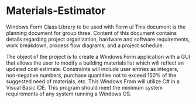 # Materials-Estimator
Windows Form Class Library to be used with Form uI
This document is the planning document for group three. 
Content of this document contains details regarding project organization, hardware and software requirements, work breakdown, process flow diagrams, and a project schedule.

The object of the project is to create a Windows Form application with a GUI that allows the user to modify 
a building materials list which will reflect an updated cost estimate. 
Constraints will include user entries as integers, non-negative numbers, purchase quantities not to exceed 150% of the suggested need of materials, etc. 
This Windows From will utilize C# in a Visual Basic IDE. This program should meet the minimum system requirements of any system running a Windows OS.

